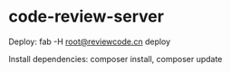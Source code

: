 # code-review-server

Deploy: fab -H root@reviewcode.cn deploy

Install dependencies: composer install, composer update
